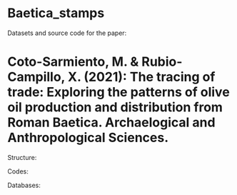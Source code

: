 # Baetica_stamps
Datasets and source code for the paper:

# Coto-Sarmiento, M. & Rubio-Campillo, X. (2021): The tracing of trade: Exploring the patterns of olive oil production and distribution from Roman Baetica. Archaelogical and Anthropological Sciences. 

Structure: 

Codes:

Databases: 
